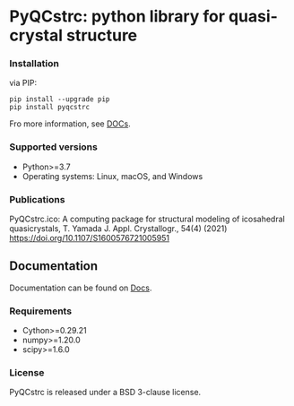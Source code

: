 # PyQCstrc: python library for quasi-crystal structure

### Installation

via PIP:

```
pip install --upgrade pip
pip install pyqcstrc
```

Fro more information, see [DOCs](https://www.rs.tus.ac.jp/tsunetomo.yamada/pyqcstrc/).

### Supported versions

- Python>=3.7
- Operating systems: Linux, macOS, and Windows

### Publications

PyQCstrc.ico: A computing package for structural modeling of icosahedral quasicrystals,
T. Yamada
J. Appl. Crystallogr., 54(4) (2021)
https://doi.org/10.1107/S1600576721005951


## Documentation

Documentation can be found on [Docs](https://www.rs.tus.ac.jp/tsunetomo.yamada/pyqcstrc/index.html).


### Requirements

- Cython>=0.29.21
- numpy>=1.20.0
- scipy>=1.6.0

### License
PyQCstrc is released under a BSD 3-clause license.
